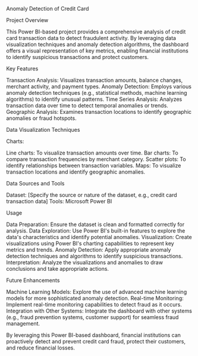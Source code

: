 Anomaly Detection of Credit Card

Project Overview

This Power BI-based project provides a comprehensive analysis of credit card transaction data to detect fraudulent activity. By leveraging data visualization techniques and anomaly detection algorithms, the dashboard offers a visual representation of key metrics, enabling financial institutions to identify suspicious transactions and protect customers.

Key Features

Transaction Analysis: Visualizes transaction amounts, balance changes, merchant activity, and payment types.
Anomaly Detection: Employs various anomaly detection techniques (e.g., statistical methods, machine learning algorithms) to identify unusual patterns.
Time Series Analysis: Analyzes transaction data over time to detect temporal anomalies or trends.
Geographic Analysis: Examines transaction locations to identify geographic anomalies or fraud hotspots.

Data Visualization Techniques

Charts:

Line charts: To visualize transaction amounts over time.
Bar charts: To compare transaction frequencies by merchant category.
Scatter plots: To identify relationships between transaction variables.
Maps: To visualize transaction locations and identify geographic anomalies.

Data Sources and Tools

Dataset: [Specify the source or nature of the dataset, e.g., credit card transaction data]
Tools: Microsoft Power BI

Usage

Data Preparation: Ensure the dataset is clean and formatted correctly for analysis.
Data Exploration: Use Power BI's built-in features to explore the data's characteristics and identify potential anomalies.
Visualization: Create visualizations using Power BI's charting capabilities to represent key metrics and trends.
Anomaly Detection: Apply appropriate anomaly detection techniques and algorithms to identify suspicious transactions.
Interpretation: Analyze the visualizations and anomalies to draw conclusions and take appropriate actions.

Future Enhancements

Machine Learning Models: Explore the use of advanced machine learning models for more sophisticated anomaly detection.
Real-time Monitoring: Implement real-time monitoring capabilities to detect fraud as it occurs.
Integration with Other Systems: Integrate the dashboard with other systems (e.g., fraud prevention systems, customer support) for seamless fraud management.

By leveraging this Power BI-based dashboard, financial institutions can proactively detect and prevent credit card fraud, protect their customers, and reduce financial losses.
